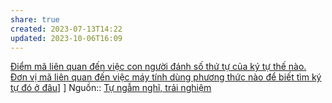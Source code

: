 ```yaml
---
share: true
created: 2023-07-13T14:22
updated: 2023-10-06T16:09
---
```

[Điểm mã liên quan đến việc con người đánh số thứ tự của ký tự thế nào. Đơn vị mã liên quan đến việc máy tính dùng phương thức nào để biết tìm ký tự đó ở đâu](./%C4%90i%E1%BB%83m%20m%C3%A3%20li%C3%AAn%20quan%20%C4%91%E1%BA%BFn%20vi%E1%BB%87c%20con%20ng%C6%B0%E1%BB%9Di%20%C4%91%C3%A1nh%20s%E1%BB%91%20th%E1%BB%A9%20t%E1%BB%B1%20c%E1%BB%A7a%20k%C3%BD%20t%E1%BB%B1%20th%E1%BA%BF%20n%C3%A0o.%20%C4%90%C6%A1n%20v%E1%BB%8B%20m%C3%A3%20li%C3%AAn%20quan%20%C4%91%E1%BA%BFn%20vi%E1%BB%87c%20m%C3%A1y%20t%C3%ADnh%20d%C3%B9ng%20ph%C6%B0%C6%A1ng%20th%E1%BB%A9c%20n%C3%A0o%20%C4%91%E1%BB%83%20bi%E1%BA%BFt%20t%C3%ACm%20k%C3%BD%20t%E1%BB%B1%20%C4%91%C3%B3%20%E1%BB%9F%20%C4%91%C3%A2u.md)] ] 
Nguồn:: [Tự ngẫm nghĩ, trải nghiệm](../../../../%E2%9A%A1Hi%E1%BB%83u%20bi%E1%BA%BFt%20s%C3%A2u/%CE%9E%20Ngu%E1%BB%93n/T%E1%BB%B1%20ng%E1%BA%ABm%20ngh%C4%A9,%20tr%E1%BA%A3i%20nghi%E1%BB%87m.md)
